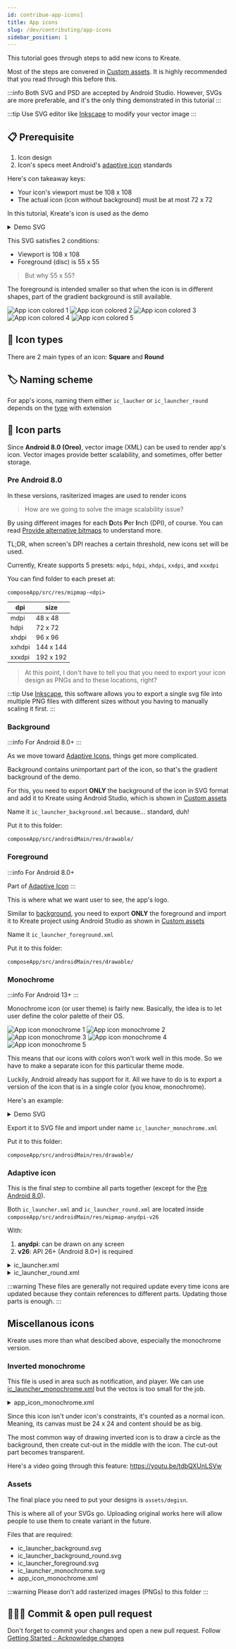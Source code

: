 ```yaml
---
id: contribue-app-icons]
title: App icons
slug: /dev/contributing/app-icons
sidebar_position: 1
---
```


This tutorial goes through steps to add new icons to Kreate.

Most of the steps are convered in [Custom assets](./custom-assets).
It is highly recommended that you read through this before this.

:::info
Both SVG and PSD are accepted by Android Studio. However, SVGs are more
preferable, and it's the only thing demonstrated in this tutorial
:::

:::tip
Use SVG editor like [Inkscape](https://inkscape.org/) to modify your vector image
:::

## 📋 Prerequisite

1. Icon design
2. Icon's specs meet Android's [adaptive icon](https://developer.android.com/develop/ui/views/launch/icon_design_adaptive) standards

Here's con takeaway keys:

- Your icon's viewport must be 108 x 108
- The actual icon (icon without background) must be at most 72 x 72

In this tutorial, Kreate's icon is used as the demo

<details>
  <summary>Demo SVG</summary>
  
  ![Demo app icon](./img/demo-app-icon.svg)

  ```svg
  <svg
    width="108"
    height="108"
    viewBox="0 0 108 108"
    version="1.1"
    id="svg1"
    xml:space="preserve"
    xmlns:xlink="http://www.w3.org/1999/xlink"
    xmlns="http://www.w3.org/2000/svg"
    xmlns:svg="http://www.w3.org/2000/svg"><defs
      id="defs1"><linearGradient
        id="linearGradient12"><stop
          style="stop-color:#f86ab9;stop-opacity:1;"
          offset="0"
          id="stop12" /><stop
          style="stop-color:#190dc0;stop-opacity:0.80000001;"
          offset="1"
          id="stop13" /></linearGradient><linearGradient
        xlink:href="#linearGradient12"
        id="linearGradient2"
        gradientUnits="userSpaceOnUse"
        x1="43.763935"
        y1="107.3907"
        x2="468.23608"
        y2="404.60928" /></defs><g
      id="layer1"
      transform="matrix(0.20841985,0,0,0.20841985,0.64451695,0.64451695)"><rect
        style="display:inline;opacity:1;fill:url(#linearGradient2);stroke:none;stroke-width:32.3866;stroke-opacity:1"
        id="rect12"
        width="518.18481"
        height="518.18481"
        x="-3.0923972"
        y="-3.0923972" /></g><g
      id="layer1-5"
      transform="matrix(1.2952953,0,0,1.2952953,-15.945946,-15.945946)"><g
        id="g26"
        style="display:inline;fill:none;stroke-linecap:square;stroke-miterlimit:10"
        transform="matrix(0.8165646,0,0,0.8165646,9.9055119,9.9055119)"><path
          id="path26"
          style="fill:#000000;fill-opacity:1;fill-rule:evenodd;stroke:none;stroke-width:0.978898;stroke-linecap:round;stroke-linejoin:round;stroke-dasharray:none;stroke-opacity:1"
          d="M 54,27.999999 A 26,26 0 0 0 27.999999,54 26,26 0 0 0 54,80 26,26 0 0 0 80,54 26,26 0 0 0 54,27.999999 Z m -16.18537,8.528173 0.672467,0.704782 a 23.237598,23.237598 0 0 0 -6.969342,14.063329 l -0.96946,-0.103101 a 24.207107,24.207107 0 0 1 7.266335,-14.66501 z m 2.448272,3.306937 0.704782,0.714015 A 18.57375,18.57375 0 0 0 35.569483,52.030303 L 34.57848,51.937973 A 19.594285,19.594285 0 0 1 40.262902,39.835109 Z M 54,39.999763 A 14,14 0 0 1 68.000237,54 14,14 0 0 1 54,68.000237 14,14 0 0 1 39.999763,54 14,14 0 0 1 54,39.999763 Z m 18.390507,15.408262 0.826349,0.06155 a 19.594285,19.594285 0 0 1 -5.358191,12.052084 l -0.601681,-0.570904 a 18.757446,18.757446 0 0 0 5.133523,-11.542733 z m 4.1933,0.163116 0.96946,0.05078 A 24.186696,24.186696 0 0 1 70.828599,70.817827 L 70.134588,70.14536 a 23.217187,23.217187 0 0 0 6.449219,-14.574219 z" /></g><g
        style="display:inline;fill:none;stroke-linecap:square;stroke-miterlimit:10"
        id="g12"
        transform="matrix(0.83333333,0,0,0.83333333,9.1143731,9.0795961)"><path
          fill="#ffffff"
          d="m 43.55,37.2 c 1.89,-0.05 3.25,1.86 3.01,3.64 -0.01,8.96 0.02,17.91 -0.02,26.87 -0.09,2.08 -2.62,3.55 -4.43,2.43 -1.4,-0.72 -1.68,-2.36 -1.57,-3.78 0.01,-8.78 -0.02,-17.57 0.02,-26.35 0.12,-1.51 1.45,-2.84 2.99,-2.81 z"
          fill-rule="evenodd"
          id="path7"
          style="display:inline;fill:#ffffff;fill-opacity:1;stroke-width:1.18299;stroke-linecap:square;stroke-miterlimit:10;stroke-dasharray:none" /><path
          id="path9"
          style="display:inline;fill:#ffffff;fill-opacity:1;stroke-width:1.18417;stroke-linecap:square;stroke-miterlimit:10"
          d="m 64.05,37.16 c -1.78,0.03 -2.67,1.72 -3.81,2.82 -3.63,3.97 -7.28,7.93 -10.9,11.92 -1.13,1.37 -0.79,3.48 0.53,4.6 4.07,4.45 8.13,8.92 12.22,13.36 1.5,1.5 4.36,0.76 4.93,-1.29 0.33,-1.39 0.11,-2.85 0.17,-4.27 0,-8.13 0.01,-16.27 -0.01,-24.4 -0.16,-1.53 -1.57,-2.82 -3.13,-2.74 z" /></g></g></svg>
  ```
</details>

This SVG satisfies 2 conditions:

- Viewport is 108 x 108
- Foreground (disc) is 55 x 55

> But why 55 x 55?

The foreground is intended smaller so that when the icon is in different shapes,
part of the gradient background is still available.

![App icon colored 1](/img/blog/app_icon_colored_1.webp)
![App icon colored 2](/img/blog/app_icon_colored_2.webp)
![App icon colored 3](/img/blog/app_icon_colored_3.webp)
![App icon colored 4](/img/blog/app_icon_colored_4.webp)
![App icon colored 5](/img/blog/app_icon_colored_5.webp)

## 🔡 Icon types

There are 2 main types of an icon: **Square** and **Round**

## 🏷️ Naming scheme

For app's icons, naming them either `ic_laucher` or `ic_launcher_round`
depends on the [type](#-icon-types) with extension

## 🧩 Icon parts

Since **Android 8.0 (Oreo)**, vector image (XML) can be used to render app's icon.
Vector images provide better scalability, and sometimes, offer better storage.

### Pre Android 8.0

In these versions, rasiterized images are used to render icons

> How are we going to solve the image scalability issue?

By using different images for each **D**ots **P**er **I**nch (DPI), of course.
You can read [Provide alternative bitmaps](https://developer.android.com/training/multiscreen/screendensities#TaskProvideAltBmp) to understand more.

TL;DR, when screen's DPI reaches a certain threshold, new icons set will be used.

Currently, Kreate supports 5 presets: `mdpi`, `hdpi`, `xhdpi`, `xxdpi`, and `xxxdpi`

You can find folder to each preset at:

```
composeApp/src/res/mipmap-<dpi>
```

| dpi | size |
| --- | ---- |
| mdpi | 48 x 48 |
| hdpi | 72 x 72 |
| xhdpi | 96 x 96 |
| xxhdpi | 144 x 144 |
| xxxdpi | 192 x 192 |

> At this point, I don't have to tell you that you need to export your icon design 
> as PNGs and to these locations, right?

:::tip
Use [Inkscape](https://inkscape.org/), this software allows you to
export a single svg file into multiple PNG files with different 
sizes without you having to manually scaling it first.
:::

### Background

:::info
For Android 8.0+
:::

As we move toward [Adaptive Icons](https://developer.android.com/develop/ui/views/launch/icon_design_adaptive), 
things get more complicated.

Background contains unimportant part of the icon, so that's the gradient background of the demo.

For this, you need to export **ONLY** the background of the icon in SVG format and add it to Kreate using
Android Studio, which is shown in [Custom assets](./custom-assets)

Name it `ic_launcher_background.xml` because... standard, duh!

Put it to this folder:

```
composeApp/src/androidMain/res/drawable/
```

### Foreground

:::info
For Android 8.0+

Part of [Adaptive Icon](https://developer.android.com/develop/ui/views/launch/icon_design_adaptive)
:::

This is where what we want user to see, the app's logo.

Similar to [background](#background), you need to export **ONLY** the foreground and import
it to Kreate project using Android Studio as shown in [Custom assets](./custom-assets)

Name it `ic_launcher_foreground.xml`

Put it to this folder:

```
composeApp/src/androidMain/res/drawable/
```

### Monochrome

:::info
For Android 13+
:::

Monochrome icon (or user theme) is fairly new. Basically, the idea is to let user define
the color palette of their OS.

![App icon monochrome 1](/img/blog/app_icon_monochrome_1.webp)
![App icon monochrome 2](/img/blog/app_icon_monochrome_2.webp)
![App icon monochrome 3](/img/blog/app_icon_monochrome_3.webp)
![App icon monochrome 4](/img/blog/app_icon_monochrome_4.webp)
![App icon monochrome 5](/img/blog/app_icon_monochrome_5.webp)

This means that our icons with colors won't work well in this mode. So we have to make
a separate icon for this particular theme mode.

Luckily, Android already has support for it. All we have to do is to export a
version of the icon that is in a single color (you know, monochrome).

Here's an example:

<details>
  <summary>Demo SVG</summary>

  As you can see, the icon has nothing but a simple logo.
  
  ![Demo app icon](./img/demo-app-icon-monochrome.svg)

  ```xml
  <svg
    width="71.999992"
    height="72"
    viewBox="0 0 71.999992 72"
    version="1.1"
    id="svg1"
    xml:space="preserve"
    xmlns="http://www.w3.org/2000/svg"
    xmlns:svg="http://www.w3.org/2000/svg"><defs
      id="defs1" /><g
      id="layer1"
      transform="matrix(1.0794128,0,0,1.0794128,-22.288298,-22.288292)"><g
        style="display:inline;fill:none;stroke-linecap:square;stroke-miterlimit:10"
        id="g12"
        transform="translate(0.13724767,0.09551535)"><path
          fill="#ffffff"
          d="m 43.55,37.2 c 1.89,-0.05 3.25,1.86 3.01,3.64 -0.01,8.96 0.02,17.91 -0.02,26.87 -0.09,2.08 -2.62,3.55 -4.43,2.43 -1.4,-0.72 -1.68,-2.36 -1.57,-3.78 0.01,-8.78 -0.02,-17.57 0.02,-26.35 0.12,-1.51 1.45,-2.84 2.99,-2.81 z"
          fill-rule="evenodd"
          id="path7"
          style="display:inline;fill:#ffffff;fill-opacity:1;stroke-width:1.18299;stroke-linecap:square;stroke-miterlimit:10;stroke-dasharray:none" /><path
          id="path9"
          style="display:inline;fill:#ffffff;fill-opacity:1;stroke-width:1.18417;stroke-linecap:square;stroke-miterlimit:10"
          d="m 64.05,37.16 c -1.78,0.03 -2.67,1.72 -3.81,2.82 -3.63,3.97 -7.28,7.93 -10.9,11.92 -1.13,1.37 -0.79,3.48 0.53,4.6 4.07,4.45 8.13,8.92 12.22,13.36 1.5,1.5 4.36,0.76 4.93,-1.29 0.33,-1.39 0.11,-2.85 0.17,-4.27 0,-8.13 0.01,-16.27 -0.01,-24.4 -0.16,-1.53 -1.57,-2.82 -3.13,-2.74 z" /></g></g></svg>
  ```
</details>

Export it to SVG file and import under name `ic_launcher_monochrome.xml`

Put it to this folder:

```
composeApp/src/androidMain/res/drawable/
```

### Adaptive icon

This is the final step to combine all parts together (except for the [Pre Android 8.0](#pre-android-80)).

Both `ic_launcher.xml` and `ic_launcher_round.xml` are located inside `composeApp/src/androidMain/res/mipmap-anydpi-v26`

With:

1. **anydpi**: can be drawn on any screen
2. **v26**: API 26+ (Android 8.0+) is required

<details>
  <summary>ic_launcher.xml</summary>
  
  ```xml
  <adaptive-icon xmlns:android="http://schemas.android.com/apk/res/android">
      <background android:drawable="@drawable/ic_launcher_background"/>
      <foreground android:drawable="@drawable/ic_launcher_foreground"/>
      <monochrome android:drawable="@drawable/ic_launcher_monochrome"/>
  </adaptive-icon>
  ```
</details>

<details>
  <summary>ic_launcher_round.xml</summary>
  
  ```xml
  <adaptive-icon xmlns:android="http://schemas.android.com/apk/res/android">
    <background android:drawable="@drawable/ic_launcher_background"/>
    <foreground android:drawable="@drawable/ic_launcher_foreground"/>
    <monochrome android:drawable="@drawable/ic_launcher_monochrome"/>
  </adaptive-icon>
  ```
</details>

:::warning
These files are generally not required update every time icons are updated
because they contain references to different parts. Updating those parts
is enough.
:::

## Miscellanous icons

Kreate uses more than what descibed above, especially the monochrome version.

### Inverted monochrome

This file is used in area such as notification, and player. 
We can use [ic_launcher_monochrome.xml](#monochrome) but the vectos is too
small for the job.

<details>
  <summary>app_icon_monochrome.xml</summary>

  ![App icon monochrome](./img/demo-app-icon-monochrome-inverted.svg)
  
  ```xml
  <svg
    width="24"
    height="24"
    viewBox="0 0 24 24"
    version="1.1"
    id="svg1"
    xml:space="preserve"
    xmlns="http://www.w3.org/2000/svg"
    xmlns:svg="http://www.w3.org/2000/svg"><defs
      id="defs1" /><path
      id="path28"
      style="fill:#ffffff;fill-opacity:1;fill-rule:evenodd;stroke:none;stroke-width:0.355963;stroke-linecap:round;stroke-linejoin:round;stroke-dasharray:none;stroke-opacity:1"
      d="M 12,0 A 12,12 0 0 0 0,12 12,12 0 0 0 12,24 12,12 0 0 0 24,12 12,12 0 0 0 12,0 Z m 3.783333,6 C 16.33,5.96333 16.836667,6.436667 16.91,6.983333 c 0,2.946667 0,5.926667 0,8.873334 0,0.51 0.07333,1.053333 -0.07333,1.563333 -0.183333,0.726667 -1.236667,0.98 -1.783333,0.433333 -1.490001,-1.6 -2.943334,-3.236666 -4.436667,-4.836666 -0.47,-0.4 -0.616667,-1.163334 -0.18,-1.67 1.31,-1.456667 2.616666,-2.91 3.963333,-4.33 C 14.8,6.616667 15.126667,6 15.783333,6 Z M 8.33,6 c 0.69,-0.03667 1.163333,0.69 1.09,1.31 0,3.273333 0,6.51 0,9.783333 -0.03667,0.76 -0.946667,1.306667 -1.636667,0.87 C 7.273333,17.71 7.2,17.126667 7.236667,16.616667 c 0,-3.2 -0.03667,-6.4 0,-9.6 C 7.273337,6.473333 7.746667,6 8.326667,6 Z" /></svg>
  ```
</details>

Since this icon isn't under icon's constraints, it's counted as a normal icon.
Meaning, its canvas must be 24 x 24 and content should be as big.

The most common way of drawing inverted icon is to draw a circle as the background,
then create cut-out in the middle with the icon. The cut-out part becomes transparent.

Here's a video going through this feature: https://youtu.be/tdbQXUnLSVw

### Assets

The final place you need to put your designs is `assets/degisn`.

This is where all of your SVGs go. Uploading original works here
will allow people to use them to create variant in the future.

Files that are required:

- ic_launcher_background.svg
- ic_launcher_background_round.svg
- ic_launcher_foreground.svg
- ic_launcher_monochrome.svg
- app_icon_monochrome.xml

:::warning
Please don't add rasterized images (PNGs) to this folder
:::

## 👨🏻‍💻 Commit & open pull request

Don't forget to commit your changes and open a new pull request. Follow [Getting Started - Acknowledge changes](/dev/getting_started#acknowledge-changes)